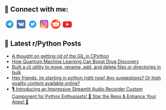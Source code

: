 ## 🔎 Connect with me:
[<img src="https://github.com/bullbesh/bullbesh/blob/main/images/Telegram.png" width="32" height="32" />](https://t.me/bullbesh)
[<img src="https://github.com/bullbesh/bullbesh/blob/main/images/VK.png" width="32" height="32" />](https://vk.com/bullbesh)
[<img src="https://github.com/bullbesh/bullbesh/blob/main/images/Twitter.png" width="32" height="32" />](https://twitter.com/bullbesh1)
[<img src="https://github.com/bullbesh/bullbesh/blob/main/images/Instagram.png" width="32" height="32" />](https://www.instagram.com/bullbesh)
[<img src="https://github.com/bullbesh/bullbesh/blob/main/images/Reddit.png" width="32" height="32" />](https://www.reddit.com/user/bullbesh)
[<img src="https://github.com/bullbesh/bullbesh/blob/main/images/YouTube.png" width="32" height="32" />](https://www.youtube.com/channel/UCtfjRs6uzgq5mfm8S06WTcg)

## 📕 Latest r/Python Posts
<!-- BLOG-POST-LIST:START -->
- [A thought on getting rid of the GIL in CPython](https://www.reddit.com/r/Python/comments/12cbeqh/a_thought_on_getting_rid_of_the_gil_in_cpython/)
- [How Quantum Machine Learning Can Boost Drug Discovery](https://www.reddit.com/r/Python/comments/12cajkp/how_quantum_machine_learning_can_boost_drug/)
- [Built a cli utility to move, rename, add, and delete files or directories in bulk](https://www.reddit.com/r/Python/comments/12c9px1/built_a_cli_utility_to_move_rename_add_and_delete/)
- [Hey friends, im starting in python right now! Any suggestions? Or high quality content available online?](https://www.reddit.com/r/Python/comments/12c6zzw/hey_friends_im_starting_in_python_right_now_any/)
- [🎙️ Introducing an Impressive Streamlit Audio Recorder Custom Component for Python Enthusiasts! 🚀 Star the Repo &amp; Enhance Your Apps! 🎵](https://www.reddit.com/r/Python/comments/12c6ww6/introducing_an_impressive_streamlit_audio/)
<!-- BLOG-POST-LIST:END -->
